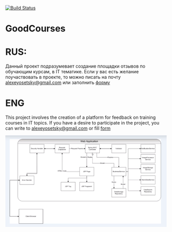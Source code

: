 [![Build Status](https://travis-ci.org/AlexeyOs/GoodCourses.svg?branch=master)](https://travis-ci.org/AlexeyOs/GoodCourses)
# GoodCourses

# RUS:
Данный проект подразумевает создание площадки отзывов по обучающим курсам, в IT тематике.
Если у вас есть желание поучаствовать в проекте, то можно писать на почту alexeyosetsky@gmail.com
или заполнить [форму](https://docs.google.com/forms/d/e/1FAIpQLSe2zr8IqOWeX15cT0z54eHukAr103M6Dk9ns5lb_vrmj3Vw5A/viewform?fbzx=9207840785301527542)

# ENG
This project involves the creation of a platform for feedback on training courses in IT topics.
If you have a desire to participate in the project, you can write to alexeyosetsky@gmail.com
or fill [form](https://docs.google.com/forms/d/e/1FAIpQLSeCFOVM58BFpnGzUEBD0ZlkUl7-9wFrBj73IygYvd-xQdR4yQ/viewform)


![Scheme](img/scheme.png)
